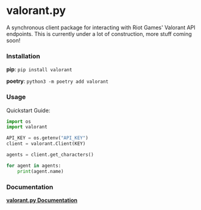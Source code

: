 # valorant.py

A synchronous client package for interacting with Riot Games' Valorant API endpoints. This is currently under a lot of construction, more stuff coming soon!

### Installation

**pip**: `pip install valorant`

**poetry**: `python3 -m poetry add valorant`

### Usage

Quickstart Guide:
```python
import os
import valorant

API_KEY = os.getenv("API_KEY")
client = valorant.Client(KEY)

agents = client.get_characters()

for agent in agents:
	print(agent.name)
```

### Documentation

[**valorant.py Documentation**](https://github.com/IreTheKID/valorant.py/blob/master/DOCUMENTATION.md)